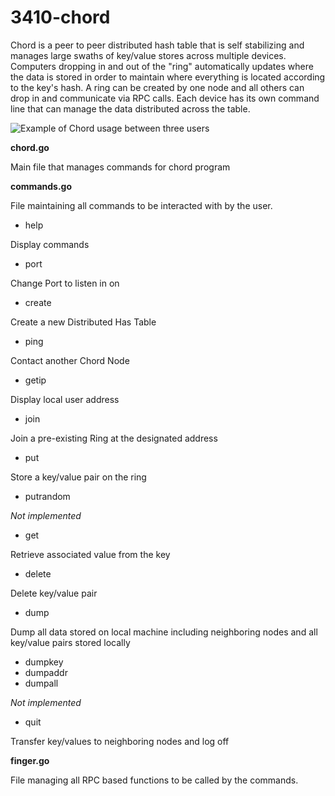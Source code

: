 # 3410-chord

Chord is a peer to peer distributed hash table that is self stabilizing and manages large swaths of key/value stores across multiple devices. Computers dropping in and out of the "ring" automatically updates where the data is stored in order to maintain where everything is located according to the key's hash. A ring can be created by one node and all others can drop in and communicate via RPC calls. Each device has its own command line that can manage the data distributed across the table.

![Example of Chord usage between three users](https://media.discordapp.net/attachments/352962574029029377/1103779832141185074/image.png?width=881&height=593)

**chord.go**

Main file that manages commands for chord program

**commands.go**

File maintaining all commands to be interacted with by the user.

- help

Display commands

- port <n>

Change Port to listen in on
  
- create

Create a new Distributed Has Table

- ping
  
Contact another Chord Node
  
- getip
  
Display local user address
  
- join <address>
  
Join a pre-existing Ring at the designated address
  
- put <key> <value>
  
Store a key/value pair on the ring
  
- putrandom <n>
  
*Not implemented*

- get <key>

Retrieve associated value from the key

- delete <key>
 
Delete key/value pair
  
- dump
  
Dump all data stored on local machine including neighboring nodes and all key/value pairs stored locally
  
- dumpkey <key>
- dumpaddr <address>
- dumpall
  
*Not implemented*
  
- quit
  
Transfer key/values to neighboring nodes and log off

**finger.go**

File managing all RPC based functions to be called by the commands.
